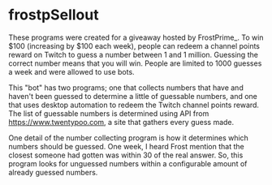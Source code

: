# frostpSellout

These programs were created for a giveaway hosted by FrostPrime_. 
To win $100 (increasing by $100 each week), people can redeem a channel points reward on Twitch to guess a number between 1 and 1 million. 
Guessing the correct number means that you will win.
People are limited to 1000 guesses a week and were allowed to use bots.

This "bot" has two programs;
one that collects numbers that have and haven't been guessed to determine a little of guessable numbers, 
and one that uses desktop automation to redeem the Twitch channel points reward.
The list of guessable numbers is determined using API from https://www.twentypoo.com, a site that gathers every guess made.

One detail of the number collecting program is how it determines which numbers should be guessed. 
One week, I heard Frost mention that the closest someone had gotten was within 30 of the real answer. 
So, this program looks for unguessed numbers within a configurable amount of already guessed numbers.
